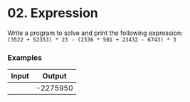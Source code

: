 # 02. Expression
Write a program to solve and print the following expression:
<br>
```(3522 + 52353) * 23 - (2336 * 501 + 23432 - 6743) * 3```

### Examples

| **Input** | **Output** |
| --- | --- |
| | -2275950 |